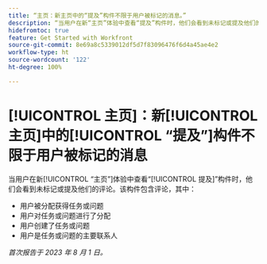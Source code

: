 ```yaml
---
title: “主页：新主页中的“提及”构件不限于用户被标记的消息。”
description: “当用户在新“主页”体验中查看“提及”构件时，他们会看到未标记或提及他们的评论。”
hidefromtoc: true
feature: Get Started with Workfront
source-git-commit: 8e69a8c5339012df5d7f83096476f6d4a45ae4e2
workflow-type: ht
source-wordcount: '122'
ht-degree: 100%

---
```



# [!UICONTROL 主页]：新[!UICONTROL 主页]中的[!UICONTROL “提及”]构件不限于用户被标记的消息

当用户在新[!UICONTROL “主页”]体验中查看“[!UICONTROL 提及]”构件时，他们会看到未标记或提及他们的评论。该构件包含评论，其中：

* 用户被分配获得任务或问题
* 用户对任务或问题进行了分配
* 用户创建了任务或问题
* 用户是任务或问题的主要联系人

_首次报告于 2023 年 8 月 1 日。_

